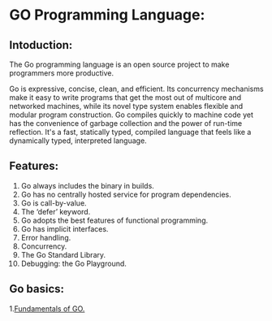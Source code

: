 # GO Programming Language:
## Intoduction:
The Go programming language is an open source project to make programmers more productive.

Go is expressive, concise, clean, and efficient. Its concurrency mechanisms make it easy to write programs that get the most out of multicore and networked machines, while its novel type system enables flexible and modular program construction. Go compiles quickly to machine code yet has the convenience of garbage collection and the power of run-time reflection. It's a fast, statically typed, compiled language that feels like a dynamically typed, interpreted language.
## Features:
1. Go always includes the binary in builds.
2. Go has no centrally hosted service for program dependencies.
3. Go is call-by-value.
4. The ‘defer’ keyword.
5. Go adopts the best features of functional programming.
6. Go has implicit interfaces.
7. Error handling.
8. Concurrency.
9. The Go Standard Library.
10. Debugging: the Go Playground.
## Go basics:
1.<a href = "https://github.com/ShoaibDevsinc/Go-lang-doucumentation/blob/master/fundamentals.md">Fundamentals of GO.</a>
